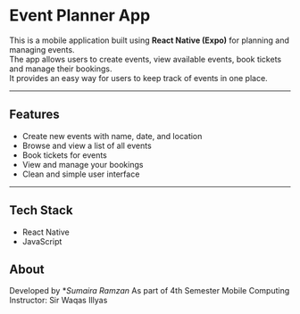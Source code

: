 # Event Planner App

This is a mobile application built using **React Native (Expo)** for planning and managing events.  
The app allows users to create events, view available events, book tickets  and manage their bookings.  
It provides an easy way for users to keep track of events in one place.

---

## Features
- Create new events with name, date, and location
- Browse and view a list of all events
- Book tickets for events
- View and manage your bookings
- Clean and simple user interface

---

## Tech Stack
- React Native 
- JavaScript 

## About
Developed by **Sumaira Ramzan*
As part of 4th Semester Mobile Computing
Instructor: Sir Waqas Illyas
